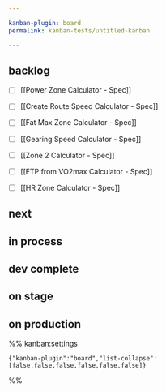 ```yaml
---

kanban-plugin: board
permalink: kanban-tests/untitled-kanban

---
```


## backlog

- [ ] [[Power Zone Calculator - Spec]]
- [ ] [[Create Route Speed Calculator - Spec]]
- [ ] [[Fat Max Zone Calculator - Spec]]
- [ ] [[Gearing Speed Calculator - Spec]]
- [ ] [[Zone 2 Calculator - Spec]]
- [ ] [[FTP from VO2max Calculator - Spec]]
- [ ] [[HR Zone Calculator - Spec]]


## next



## in process



## dev complete



## on stage



## on production





%% kanban:settings
```
{"kanban-plugin":"board","list-collapse":[false,false,false,false,false,false]}
```
%%